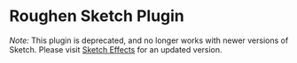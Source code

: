 # Roughen Sketch Plugin

*Note:* This plugin is deprecated, and no longer works with newer versions of Sketch. Please visit [Sketch Effects](/starzonmyarmz-sketch-effects) for an updated version.

